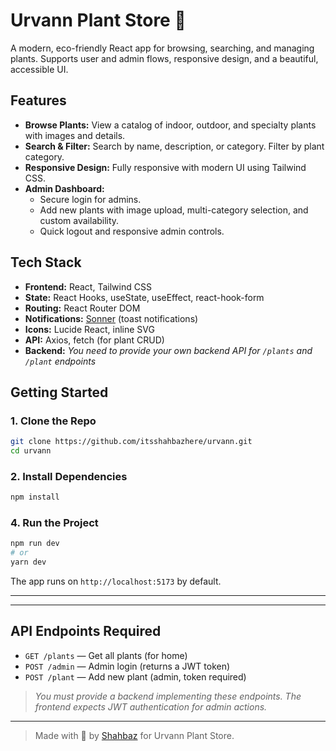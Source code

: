 # Urvann Plant Store 🌱

A modern, eco-friendly React app for browsing, searching, and managing plants. Supports user and admin flows, responsive design, and a beautiful, accessible UI.

## Features

- **Browse Plants:** View a catalog of indoor, outdoor, and specialty plants with images and details.
- **Search & Filter:** Search by name, description, or category. Filter by plant category.
- **Responsive Design:** Fully responsive with modern UI using Tailwind CSS.
- **Admin Dashboard:**
  - Secure login for admins.
  - Add new plants with image upload, multi-category selection, and custom availability.
  - Quick logout and responsive admin controls.

## Tech Stack

- **Frontend:** React, Tailwind CSS
- **State:** React Hooks, useState, useEffect, react-hook-form
- **Routing:** React Router DOM
- **Notifications:** [Sonner](https://sonner.emilkowal.ski/) (toast notifications)
- **Icons:** Lucide React, inline SVG
- **API:** Axios, fetch (for plant CRUD)
- **Backend:** _You need to provide your own backend API for `/plants` and `/plant` endpoints_

## Getting Started

### 1. Clone the Repo

```bash
git clone https://github.com/itsshahbazhere/urvann.git
cd urvann
```

### 2. Install Dependencies

```bash
npm install

```


### 4. Run the Project

```bash
npm run dev
# or
yarn dev
```

The app runs on `http://localhost:5173` by default.

---


---

## API Endpoints Required

- `GET /plants` — Get all plants (for home)
- `POST /admin` — Admin login (returns a JWT token)
- `POST /plant` — Add new plant (admin, token required)

> _You must provide a backend implementing these endpoints. The frontend expects JWT authentication for admin actions._

---


> Made with 💚 by [Shahbaz](https://github.com/itsshahbazhere) for Urvann Plant Store.